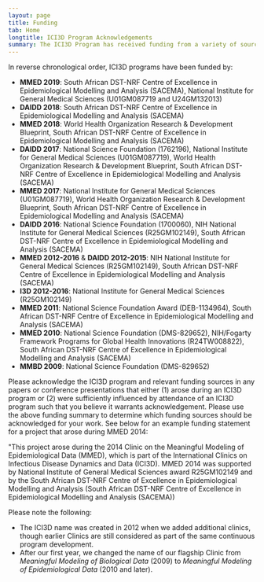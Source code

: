 ```yaml
---
layout: page
title: Funding
tab: Home
longtitle: ICI3D Program Acknowledgements
summary: The ICI3D Program has received funding from a variety of sources. Participants are requested to acknowledge both the overall program and the funding for the year/s they attended.
---
```


In reverse chronological order, ICI3D programs have been funded by:

* **MMED 2019**: South African DST-NRF Centre of Excellence in Epidemiological Modelling and Analysis (SACEMA), National Institute for General Medical Sciences (U01GM087719 and U24GM132013)
* **DAIDD 2018**: South African DST-NRF Centre of Excellence in Epidemiological Modelling and Analysis (SACEMA)
* **MMED 2018**: World Health Organization Research & Development Blueprint, South African DST-NRF Centre of Excellence in Epidemiological Modelling and Analysis (SACEMA)
* **DAIDD 2017**: National Science Foundation (1762196), National Institute for General Medical Sciences (U01GM087719), World Health Organization Research & Development Blueprint, South African DST-NRF Centre of Excellence in Epidemiological Modelling and Analysis (SACEMA)
* **MMED 2017**: National Institute for General Medical Sciences (U01GM087719), World Health Organization Research & Development Blueprint, South African DST-NRF Centre of Excellence in Epidemiological Modelling and Analysis (SACEMA)
* **DAIDD 2016**: National Science Foundation (1700060), NIH National Institute for General Medical Sciences (R25GM102149), South African DST-NRF Centre of Excellence in Epidemiological Modelling and Analysis (SACEMA)
* **MMED 2012-2016** & **DAIDD 2012-2015**: NIH National Institute for General Medical Sciences (R25GM102149), South African DST-NRF Centre of Excellence in Epidemiological Modelling and Analysis (SACEMA)
* **I3D 2012-2016**: National Institute for General Medical Sciences (R25GM102149)
* **MMED 2011**: National Science Foundation Award (DEB-1134964), South African DST-NRF Centre of Excellence in Epidemiological Modelling and Analysis (SACEMA)
* **MMED 2010**: National Science Foundation (DMS-829652), NIH/Fogarty Framework Programs for Global Health Innovations (R24TW008822), South African DST-NRF Centre of Excellence in Epidemiological Modelling and Analysis (SACEMA)
* **MMBD 2009**: National Science Foundation (DMS-829652)


Please acknowledge the ICI3D program and relevant funding sources in
any papers or conference presentations that either (1) arose during an
ICI3D program or (2) were sufficiently influenced by attendance of an
ICI3D program such that you believe it warrants
acknowledgement. Please use the above funding summary to determine
which funding sources should be acknowledged for your work. See below for an
example funding statement for a project that arose during MMED 2014:

"This project arose during the 2014 Clinic on the Meaningful Modeling
of Epidemiological Data (MMED), which is part of the International
Clinics on Infectious Disease Dynamics and Data (ICI3D). MMED 2014 was
supported by National Institute of General Medical Sciences award
R25GM102149 and by the South African DST-NRF Centre of Excellence in
Epidemiological Modelling and Analysis (South African DST-NRF Centre of Excellence in Epidemiological Modelling and Analysis (SACEMA))

Please note the following:

* The ICI3D name was created in 2012 when we added additional clinics,
though earlier Clinics are still considered as part of the same continuous program
development.
* After our first year, we changed the name of our flagship Clinic from
*Meaningful Modeling of Biological Data* (2009) to *Meaningful Modeling of Epidemiological Data* (2010 and later).
